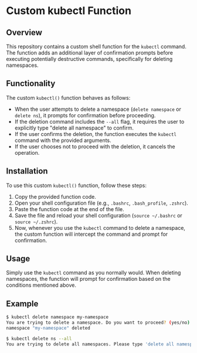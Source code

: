 # Custom kubectl Function

## Overview

This repository contains a custom shell function for the `kubectl` command. The function adds an additional layer of confirmation prompts before executing potentially destructive commands, specifically for deleting namespaces.

## Functionality

The custom `kubectl()` function behaves as follows:

- When the user attempts to delete a namespace (`delete namespace` or `delete ns`), it prompts for confirmation before proceeding.
- If the deletion command includes the `--all` flag, it requires the user to explicitly type "delete all namespace" to confirm.
- If the user confirms the deletion, the function executes the `kubectl` command with the provided arguments.
- If the user chooses not to proceed with the deletion, it cancels the operation.

## Installation

To use this custom `kubectl()` function, follow these steps:

1. Copy the provided function code.
2. Open your shell configuration file (e.g., `.bashrc`, `.bash_profile`, `.zshrc`).
3. Paste the function code at the end of the file.
4. Save the file and reload your shell configuration (`source ~/.bashrc` or `source ~/.zshrc`).
5. Now, whenever you use the `kubectl` command to delete a namespace, the custom function will intercept the command and prompt for confirmation.

## Usage

Simply use the `kubectl` command as you normally would. When deleting namespaces, the function will prompt for confirmation based on the conditions mentioned above.

## Example

```bash
$ kubectl delete namespace my-namespace
You are trying to delete a namespace. Do you want to proceed? (yes/no): yes
namespace "my-namespace" deleted
```

```bash
$ kubectl delete ns --all
You are trying to delete all namespaces. Please type 'delete all namespace' to confirm:
```
